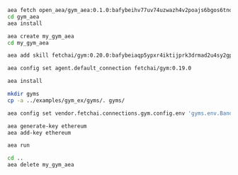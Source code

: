 ``` bash
aea fetch open_aea/gym_aea:0.1.0:bafybeihv77uv74uzwazh4v2poajs6bgos6tnqa7g5prjpxfxftmfs3ziu4 --remote
cd gym_aea
aea install
```
``` bash
aea create my_gym_aea
cd my_gym_aea
```
``` bash
aea add skill fetchai/gym:0.20.0:bafybeiaqp5ypxr4iktijprk3drmad2u4sy2gpq3ig7iybjgabr4mo36uiu --remote
```
``` bash
aea config set agent.default_connection fetchai/gym:0.19.0
```
``` bash
aea install
```
``` bash
mkdir gyms
cp -a ../examples/gym_ex/gyms/. gyms/
```
``` bash
aea config set vendor.fetchai.connections.gym.config.env 'gyms.env.BanditNArmedRandom'
```
``` bash
aea generate-key ethereum
aea add-key ethereum
```
``` bash
aea run
```
``` bash
cd ..
aea delete my_gym_aea
```

